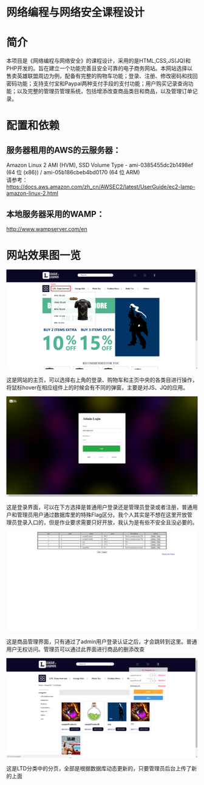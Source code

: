 网络编程与网络安全课程设计
===
# 简介

  本项目是《网络编程与网络安全》的课程设计，采用的是HTML,CSS,JS(JQ)和PHP开发的。旨在建立一个功能完善且安全可靠的电子商务网站。本网站选择以售卖英雄联盟周边为例，配备有完整的购物车功能；登录、注册、修改密码和找回密码功能；支持支付宝和Paypal两种支付手段的支付功能；用户购买记录查询功能；以及完整的管理员管理系统，包括增添改查商品类目和商品，以及管理订单记录。
 
# 配置和依赖
  ## 服务器租用的AWS的云服务器：  
  Amazon Linux 2 AMI (HVM), SSD Volume Type - ami-0385455dc2b1498ef (64 位 (x86)) / ami-05b186cbeb4bd0170 (64 位 ARM)  
  请参考：https://docs.aws.amazon.com/zh_cn/AWSEC2/latest/UserGuide/ec2-lamp-amazon-linux-2.html
  ## 本地服务器采用的WAMP：
  http://www.wampserver.com/en
# 网站效果图一览

  <div align=center><img src="https://github.com/XM-WANG/E-Commerce-Platform-Based-on-PHP/blob/master/images/11.png"/></div>  

  这是网站的主页，可以选择右上角的登录、购物车和主页中央的各类目进行操作，将鼠标hover在相应组件上的时候会有不同的弹窗，主要是对JS、JQ的应用。  

  <div align=center><img src="https://github.com/XM-WANG/E-Commerce-Platform-Based-on-PHP/blob/master/images/12.png"/></div>  
  
  这是登录界面，可以在下方选择是普通用户登录还是管理员登录或者注册，普通用户和管理员用户通过数据库里的特殊Flag区分。我个人其实是不想在这里开放管理员登录入口的，但是作业要求需要只好开放，我认为是有些不安全且没必要的。
  
  <div align=center><img src="https://github.com/XM-WANG/E-Commerce-Platform-Based-on-PHP/blob/master/images/13.png"/></div>
  
  这是商品管理界面，只有通过了admin用户登录认证之后，才会跳转到这里。普通用户无权访问。管理员可以通过此界面进行商品的删添改查
  
  <div align=center><img src="https://github.com/XM-WANG/E-Commerce-Platform-Based-on-PHP/blob/master/images/14.png"/></div>
  
  这是LTD分类中的分页，全部是根据数据库动态更新的，只要管理员后台上传了新的上面

